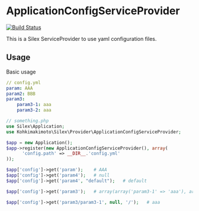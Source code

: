 # ApplicationConfigServiceProvider

[![Build Status](https://travis-ci.org/kohkimakimoto/ApplicationConfigServiceProvider.png?branch=master)](https://travis-ci.org/kohkimakimoto/ApplicationConfigServiceProvider)

This is a Silex ServiceProvider to use yaml configuration files.

## Usage

Basic usage

``` yaml
// config.yml
param: AAA
param2: BBB
param3:
    param3-1: aaa
    param3-2: aaa
```

``` php
// something.php
use Silex\Application;
use Kohkimakimoto\Silex\Provider\ApplicationConfigServiceProvider;

$app = new Application();
$app->register(new ApplicationConfigServiceProvider(), array(
      'config.path' => __DIR__.'config.yml'
));

$app['config']->get('param');    # AAA
$app['config']->get('param4');   # null
$app['config']->get('param4', "default");   # default

$app['config']->get('param3');   # array(array('param3-1' => 'aaa'), array('param3-2' => 'aaa'))

$app['config']->get('param3/param3-1', null, '/');   # aaa
```